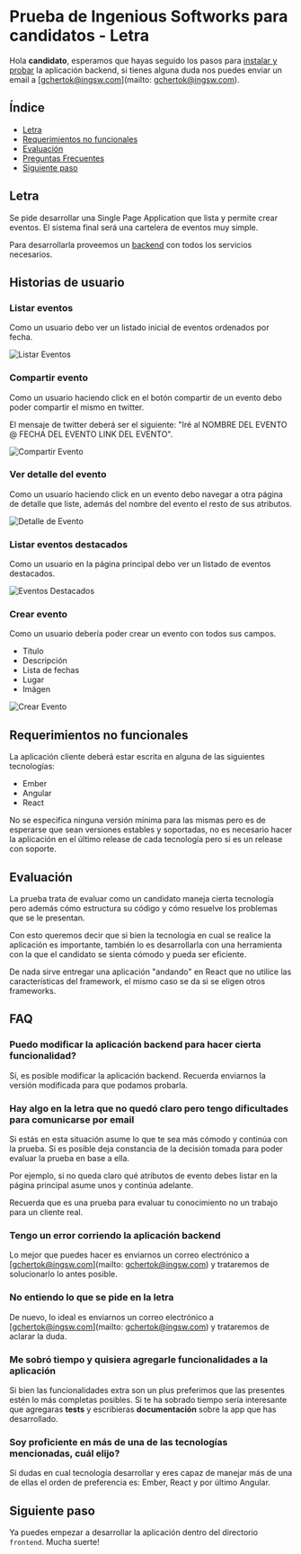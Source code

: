 # Prueba de Ingenious Softworks para candidatos - Letra

Hola **candidato**, esperamos que hayas seguido los pasos para [instalar y probar](../backend) la aplicación backend, si tienes alguna duda nos puedes enviar un email a [gchertok@ingsw.com](mailto: gchertok@ingsw.com).

## Índice
* [Letra](#letra)
* [Requerimientos no funcionales](#requerimientos-no-funcionales)
* [Evaluación](#evaluación)
* [Preguntas Frecuentes](#faq)
* [Siguiente paso](#siguiente-paso)

## Letra

Se pide desarrollar una Single Page Application que lista y permite crear eventos. El sistema final será una cartelera de eventos muy simple.

Para desarrollarla proveemos un [backend](../backend) con todos los servicios necesarios.

## Historias de usuario

### Listar eventos

Como un usuario debo ver un listado inicial de eventos ordenados por fecha.

![Listar Eventos](images/event-list.png)

### Compartir evento

Como un usuario haciendo click en el botón compartir de un evento debo poder compartir el mismo en twitter.

El mensaje de twitter deberá ser el siguiente: "Iré al NOMBRE DEL EVENTO @ FECHA DEL EVENTO LINK DEL EVENTO".

![Compartir Evento](images/share-event.png)

### Ver detalle del evento

Como un usuario haciendo click en un evento debo navegar a otra página de detalle que liste, además del nombre del evento el resto de sus atributos.

![Detalle de Evento](images/event-detail.png)

### Listar eventos destacados

Como un usuario en la página principal debo ver un listado de eventos destacados.

![Eventos Destacados](images/highlighted-events.png)

### Crear evento

Como un usuario debería poder crear un evento con todos sus campos.

* Título
* Descripción
* Lista de fechas
* Lugar
* Imágen

![Crear Evento](images/new-event.png)

## Requerimientos no funcionales

La aplicación cliente deberá estar escrita en alguna de las siguientes tecnologías:

* Ember
* Angular
* React

No se especifica ninguna versión mínima para las mismas pero es de esperarse que sean versiones estables y soportadas, no es necesario hacer la aplicación en el último release de cada tecnología pero si es un release con soporte.

## Evaluación

La prueba trata de evaluar como un candidato maneja cierta tecnología pero además cómo estructura su código y cómo resuelve los problemas que se le presentan. 

Con esto queremos decir que si bien la tecnología en cual se realice la aplicación es importante, también lo es desarrollarla con una herramienta con la que el candidato se sienta cómodo y pueda ser eficiente.

De nada sirve entregar una aplicación "andando" en React que no utilice las características del framework, el mismo caso se da si se eligen otros frameworks.

## FAQ

### Puedo modificar la aplicación backend para hacer cierta funcionalidad?

Sí, es posible modificar la aplicación backend. Recuerda enviarnos la versión modificada para que podamos probarla.

### Hay algo en la letra que no quedó claro pero tengo dificultades para comunicarse por email

Si estás en esta situación asume lo que te sea más cómodo y continúa con la prueba. Si es posible deja constancia de la decisión tomada para poder evaluar la prueba en base a ella.

Por ejemplo, si no queda claro qué atributos de evento debes listar en la página principal asume unos y continúa adelante.

Recuerda que es una prueba para evaluar tu conocimiento no un trabajo para un cliente real.

### Tengo un error corriendo la aplicación backend

Lo mejor que puedes hacer es enviarnos un correo electrónico a [gchertok@ingsw.com](mailto: gchertok@ingsw.com) y trataremos de solucionarlo lo antes posible.

### No entiendo lo que se pide en la letra

De nuevo, lo ideal es enviarnos un correo electrónico a [gchertok@ingsw.com](mailto: gchertok@ingsw.com) y trataremos de aclarar la duda.

### Me sobró tiempo y quisiera agregarle funcionalidades a la aplicación

Si bien las funcionalidades extra son un plus preferimos que las presentes estén lo más completas posibles. Si te ha sobrado tiempo sería interesante que agregaras **tests** y escribieras **documentación** sobre la app que has desarrollado.

### Soy proficiente en más de una de las tecnologías mencionadas, cuál elijo?

Si dudas en cual tecnología desarrollar y eres capaz de manejar más de una de ellas el orden de preferencia es: Ember, React y por último Angular.

## Siguiente paso

Ya puedes empezar a desarrollar la aplicación dentro del directorio `frontend`. Mucha suerte!